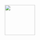 <div style="width:100%;height:0;padding-bottom:100%;position:relative;" align="center">
  <img src="https://media.giphy.com/media/3pHrwP0Lg9t8NqiLWY/giphy.gif" width="100" height="auto" style="position:absolute" frameBorder="0" class="giphy-embed" allowFullScreen></img>
</div>
